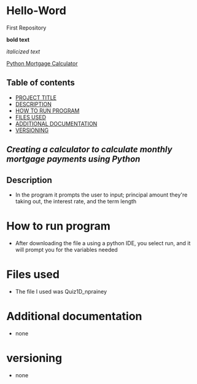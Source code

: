 # Hello-Word
First Repository

**bold text**

*italicized text*

[Python Mortgage Calculator]([https://www.example.com](https://www.online-python.com/))

## Table of contents
- [PROJECT TITLE](#project-title)
- [DESCRIPTION](#description)
- [HOW TO RUN PROGRAM](#how-to-run-program)
- [FILES USED](#files-used)
- [ADDITIONAL DOCUMENTATION](#additional-documentation)
- [VERSIONING](#versioning)

## *Creating a calculator to calculate monthly mortgage payments using Python*

## **Description**
- In the program it prompts the user to input; principal amount they're taking out, the interest rate, and the term length

# **How to run program**
- After downloading the file a using a python IDE, you select run, and it will prompt you for the variables needed

# **Files used**
- The file I used was Quiz1D_nprainey

# **Additional documentation**
- none

# **versioning**
- none

